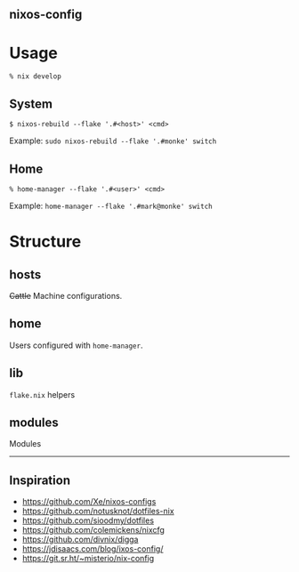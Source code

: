 nixos-config
----

# Usage

```shell
% nix develop
```

## System

```shell
$ nixos-rebuild --flake '.#<host>' <cmd>
```

Example: `sudo nixos-rebuild --flake '.#monke' switch`

## Home

```shell
% home-manager --flake '.#<user>' <cmd>
```

Example: `home-manager --flake '.#mark@monke' switch`

# Structure

## hosts

~~Cattle~~ Machine configurations.

## home

Users configured with `home-manager`.

## lib

`flake.nix` helpers

## modules

Modules

----

## Inspiration
- https://github.com/Xe/nixos-configs
- https://github.com/notusknot/dotfiles-nix
- https://github.com/sioodmy/dotfiles
- https://github.com/colemickens/nixcfg
- https://github.com/divnix/digga
- https://jdisaacs.com/blog/ixos-config/
- https://git.sr.ht/~misterio/nix-config
